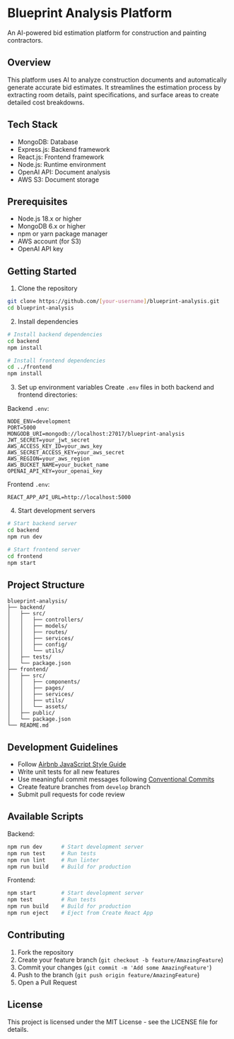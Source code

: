 # Blueprint Analysis Platform
An AI-powered bid estimation platform for construction and painting contractors.

## Overview
This platform uses AI to analyze construction documents and automatically generate accurate bid estimates. It streamlines the estimation process by extracting room details, paint specifications, and surface areas to create detailed cost breakdowns.

## Tech Stack
- MongoDB: Database
- Express.js: Backend framework
- React.js: Frontend framework
- Node.js: Runtime environment
- OpenAI API: Document analysis
- AWS S3: Document storage

## Prerequisites
- Node.js 18.x or higher
- MongoDB 6.x or higher
- npm or yarn package manager
- AWS account (for S3)
- OpenAI API key

## Getting Started
1. Clone the repository
```bash
git clone https://github.com/[your-username]/blueprint-analysis.git
cd blueprint-analysis
```

2. Install dependencies
```bash
# Install backend dependencies
cd backend
npm install

# Install frontend dependencies
cd ../frontend
npm install
```

3. Set up environment variables
Create `.env` files in both backend and frontend directories:

Backend `.env`:
```
NODE_ENV=development
PORT=5000
MONGODB_URI=mongodb://localhost:27017/blueprint-analysis
JWT_SECRET=your_jwt_secret
AWS_ACCESS_KEY_ID=your_aws_key
AWS_SECRET_ACCESS_KEY=your_aws_secret
AWS_REGION=your_aws_region
AWS_BUCKET_NAME=your_bucket_name
OPENAI_API_KEY=your_openai_key
```

Frontend `.env`:
```
REACT_APP_API_URL=http://localhost:5000
```

4. Start development servers
```bash
# Start backend server
cd backend
npm run dev

# Start frontend server
cd frontend
npm start
```

## Project Structure
```
blueprint-analysis/
├── backend/
│   ├── src/
│   │   ├── controllers/
│   │   ├── models/
│   │   ├── routes/
│   │   ├── services/
│   │   ├── config/
│   │   └── utils/
│   ├── tests/
│   └── package.json
├── frontend/
│   ├── src/
│   │   ├── components/
│   │   ├── pages/
│   │   ├── services/
│   │   ├── utils/
│   │   └── assets/
│   ├── public/
│   └── package.json
└── README.md
```

## Development Guidelines
- Follow [Airbnb JavaScript Style Guide](https://github.com/airbnb/javascript)
- Write unit tests for all new features
- Use meaningful commit messages following [Conventional Commits](https://www.conventionalcommits.org/)
- Create feature branches from `develop` branch
- Submit pull requests for code review

## Available Scripts
Backend:
```bash
npm run dev      # Start development server
npm run test     # Run tests
npm run lint     # Run linter
npm run build    # Build for production
```

Frontend:
```bash
npm start        # Start development server
npm test         # Run tests
npm run build    # Build for production
npm run eject    # Eject from Create React App
```

## Contributing
1. Fork the repository
2. Create your feature branch (`git checkout -b feature/AmazingFeature`)
3. Commit your changes (`git commit -m 'Add some AmazingFeature'`)
4. Push to the branch (`git push origin feature/AmazingFeature`)
5. Open a Pull Request

## License
This project is licensed under the MIT License - see the LICENSE file for details.